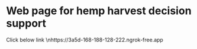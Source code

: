 # Web page for hemp harvest decision support

Click below link
\nhttps://3a5d-168-188-128-222.ngrok-free.app
